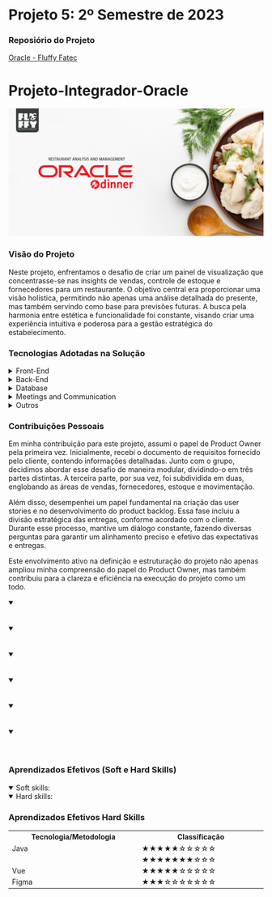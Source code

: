 # Projeto 5: 2º Semestre de 2023 

### Reposiório do Projeto

[Oracle - Fluffy Fatec](https://github.com/Fluffy-Fatec/Projeto-Integrador-Oracle)

# Projeto-Integrador-Oracle

<img src = "./imagens/imgOracleFatec_1.jpg">
<br>



### Visão do Projeto

Neste projeto, enfrentamos o desafio de criar um painel de visualização que concentrasse-se nas insights de vendas, controle de estoque e fornecedores para um restaurante. O objetivo central era proporcionar uma visão holística, permitindo não apenas uma análise detalhada do presente, mas também servindo como base para previsões futuras. A busca pela harmonia entre estética e funcionalidade foi constante, visando criar uma experiência intuitiva e poderosa para a gestão estratégica do estabelecimento.


### Tecnologias Adotadas na Solução

  <details>
<summary>Front-End</summary>

* [vue](https://vuejs.org/)
* [HTML](https://www.w3schools.com/css/)
* [CSS](https://www.w3schools.com/css/)

</details>

<details>
<summary>Back-End</summary>

* [Java](https://www.java.com/pt-BR/?msclkid=7faa842eb8f811ecab39772d4c1ae90b)

* [Spring boot](https://spring.io/projects/spring-boot)

</details>

<details>
<summary>Database</summary>

* [Oracle Autonomous Database](https://www.oracle.com/autonomous-database/)
</details>

<details>
<summary>Meetings and Communication</summary>

* [Discord](https://discord.com/?msclkid=b4f5af84b8f811ecbd81c127a0ae68a7)

* [Whatsapp](https://www.whatsapp.com/)

* [Slack](https://slack.com/intl/pt-br/?msclkid=c00e628eb8f811ecaef374bb86d7f056)

</details>

<details>
<summary>Outros</summary>

* [Jira](https://www.atlassian.com/br/software/jira)

* [Confluence](https://www.atlassian.com/br/software/confluence)

</details>


### Contribuições Pessoais

Em minha contribuição para este projeto, assumi o papel de Product Owner pela primeira vez. Inicialmente, recebi o documento de requisitos fornecido pelo cliente, contendo informações detalhadas. Junto com o grupo, decidimos abordar esse desafio de maneira modular, dividindo-o em três partes distintas. A terceira parte, por sua vez, foi subdividida em duas, englobando as áreas de vendas, fornecedores, estoque e movimentação.

Além disso, desempenhei um papel fundamental na criação das user stories e no desenvolvimento do product backlog. Essa fase incluiu a divisão estratégica das entregas, conforme acordado com o cliente. Durante esse processo, mantive um diálogo constante, fazendo diversas perguntas para garantir um alinhamento preciso e efetivo das expectativas e entregas.

Este envolvimento ativo na definição e estruturação do projeto não apenas ampliou minha compreensão do papel do Product Owner, mas também contribuiu para a clareza e eficiência na execução do projeto como um todo.

<details open>
 <summary> </summary>

  <br>


  <br>

</details>


<details open>
 <summary> </summary>

  <br>


  <br>

</details>



<details open>
 <summary> </summary>

  <br>


  <br>

</details>


<details open>
 <summary> </summary>

  <br>


  <br>

</details>


<details open>
 <summary> </summary>

  <br>


  <br>

</details>


<details open>
 <summary> </summary>

  <br>


  <br>

</details>


### Aprendizados Efetivos (Soft e Hard Skills)


<details open>

   <summary>Soft skills:</summary>
     

 </details>
  
  
   <details open>

   <summary>Hard skills:</summary>
     
### Aprendizados Efetivos Hard Skills
<table>
  <tr>
    <th width="300px">Tecnologia/Metodologia</th>
    <th width="300px">Classificação</th>
  </tr>
  <tr>
    <td>Java</td>
    <td>★★★★★☆☆☆☆☆</td>
  </tr>
  <tr>
    <td></td>
    <td>★★★★★★★☆☆☆</td>
  </tr>
  <tr>
    <td>Vue</td>
    <td>★★★★★☆☆☆☆☆</td>
  </tr>
  <tr>
    <td>Figma</td>
    <td>★★★☆☆☆☆☆☆☆</td>
  </tr>
</table>
     
</details>
  
